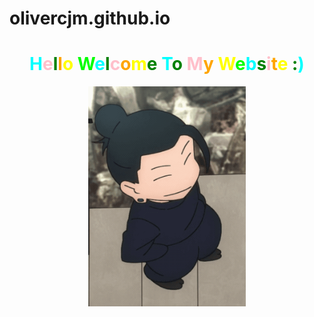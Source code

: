 # olivercjm.github.io
<html>
<head>
    <link rel="stylesheet" type="text/css" href="colorful.css">
</head>
    <body>
        <div class="outer-circle1">
        <div class="inner-circle1">
            <H1 align="center"><font color=cyan>H</font><font color=pink>e</font><font color=green>l</font><font color=orange>l</font><font color=yellow>o</font> <font color=lime>W</font><font color=cyan>e</font><font color=green>l</font><font color=pink>c</font><font color=orange>o</font><font color=yellow>m</font><font color=green>e</font> <font color=cyan>T</font><font color=green>o</font> <font color=pink>M</font><font color=orange>y</font> <font color=yellow>W</font><font color=lime>e</font><font color=cyan>b</font><font color=green>s</font><font color=pink>i</font><font color=orange>t</font><font color=yellow>e</font> <font color=green>:</font><font color=cyan>)</font></H1>
            <center><div class="outer-circle2"></div></center>
            <center><img src="getogif.gif" type="image/gif" width="50%"></center>
        </div>
    </div>
    </body>
</html>





